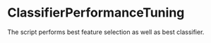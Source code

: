 # ClassifierPerformanceTuning
 The script performs best feature selection as well as best classifier.
